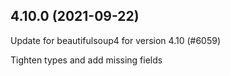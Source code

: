 ## 4.10.0 (2021-09-22)

Update for beautifulsoup4 for version 4.10 (#6059)

Tighten types and add missing fields

